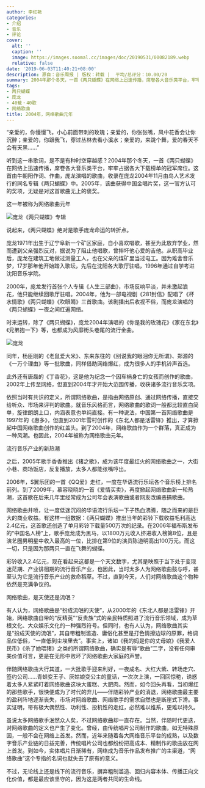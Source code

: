 ```yaml
---
author: 李红艳
categories:
- 介绍
- 音乐
- 评论
cover:
  alt: ''
  caption: ''
  image: https://images.soomal.cc/images/doc/20190531/00082189.webp
  relative: false
date: '2019-06-03T11:40:21+08:00'
description: 源自：音乐周报 | 版权：转载 |  平均/总评分：10.00/20
summary: 2004年那个冬天，一首《两只蝴蝶》在网络上迅速传播，席卷各大音乐类平台，牢牢占据各大下载榜单的冠军席位。这首由牛朝阳作词、作曲，庞龙演唱的歌曲，收录在庞龙2004年11月由鸟人艺术发行的同名专辑《两只蝴蝶》中……
tags:
- 两只蝴蝶
- 庞龙
- 40载・40歌
- 网络歌曲
title: 2004年，网络歌曲元年
---
```


“亲爱的，你慢慢飞，小心前面带刺的玫瑰；亲爱的，你张张嘴，风中花香会让你沉醉；亲爱的，你跟我飞，穿过丛林去看小溪水；亲爱的，来跳个舞，爱的春天不会有天黑……”

听到这一串歌词，是不是有种时空穿越感？2004年那个冬天，一首《两只蝴蝶》在网络上迅速传播，席卷各大音乐类平台，牢牢占据各大下载榜单的冠军席位。这首由牛朝阳作词、作曲，庞龙演唱的歌曲，收录在庞龙2004年11月由鸟人艺术发行的同名专辑《两只蝴蝶》中。2005年，该曲获得中国金唱片奖，这一官方认可的奖项，无疑是对这首歌曲无上的褒奖。

这一年被称为网络歌曲元年

![庞龙《两只蝴蝶》专辑](https://images.soomal.cc/images/doc/20190531/00082190_01.webp)





说起来，《两只蝴蝶》绝对是歌手庞龙命运的转折点。

庞龙1971年出生于辽宁阜新一个矿区家庭，自小喜欢唱歌，甚至为此放弃学业，然而遭到父亲强烈反对，据说为了阻止他唱歌，曾摔坏他心爱的吉他。从职高毕业后，庞龙在建筑工地做过测量工人，也在父亲的煤矿里当过电工。因为难舍音乐梦，17岁那年他开始踏入歌坛，先后在沈阳各大歌厅驻唱，1996年通过自学考进沈阳音乐学院。

2000年，庞龙发行首张个人专辑《人生三部曲》，市场反响平淡，并未激起浪花，他只能继续回歌厅驻唱。2004年，他为一部电视剧《281封信》配唱了《杯水情歌》《两只蝴蝶》《吹眼睛》三首歌曲。该剧播出后收视不俗，而庞龙演唱的《两只蝴蝶》一夜之间红遍网络。

时来运转，除了《两只蝴蝶》，庞龙2004年演唱的《你是我的玫瑰花》《家在东北》《兄弟抱一下》等，也都成为风靡街头巷尾的流行金曲。

![庞龙](https://images.soomal.cc/images/doc/20190531/00082189.webp)





同年，杨臣刚的《老鼠爱大米》、东来东往的《别说我的眼泪你无所谓》、郑源的《一万个理由》等一批歌曲，同样借助网络爆红，成为很多人的手机铃声首选。

此外还有唐磊的《丁香花》，这是他为纪念一个因车祸身亡的女孩而创作的歌曲，2002年上传至网络，但直到2004年才开始大范围传播，收获诸多流行音乐奖项。

依照当时有共识的定义，所谓网络歌曲，是指由网络原创、通过网络传播，直接交给听众、市场来评判的歌曲。就音乐风格而言，网络歌曲的歌词一般都比较直白简单，旋律朗朗上口，内涵表意也单纯直接。有一种说法，中国第一首网络歌曲是1997年的《惠多》，但直到2001年雪村创作的《东北人都是活雷锋》推出，才算掀起中国网络歌曲创作的红盖头。到了2004年，网络歌曲作为一个群落，真正成为一种风潮。也因此，2004年被称为网络歌曲元年。

流行音乐产业的新热潮

之后，2005年歌手香香推出《猪之歌》，成为该年度最红火的网络歌曲之一，大街小巷、商场饭店，反复播放，太多人都能张嘴哼出。

2006年，S翼乐团的一首《QQ爱》走红，一度在华语流行乐坛各个音乐榜上排名前列。到了2009年，慕容晓晓的一首《爱情买卖》，再度掀起网络歌曲新一轮热潮，这首歌在后来几年里经常成为公司年会表演歌曲或者网友改编恶搞歌曲。

网络歌曲井喷，让一度低迷沉闷的华语流行乐坛一下子热血沸腾，随之而来的是巨大的商业收益。有这样一组数据：《两只蝴蝶》推出当年的彩铃下载收益毛利高达2.4亿元，这首歌还创造了单月彩铃下载量500万次的纪录。在2006年福布斯发布的“中国名人榜”上，歌手庞龙成为黑马，以1800万元收入挤进收入榜第8位，且是演艺圈男明星中收入最高的一位，比排在第9位的演员陈道明高出100万元。而这一切，只是因为那两只一直在飞舞的蝴蝶。

彩铃收入2.4亿元，现在看起来这都是一个天文数字，尤其是映照于当下处于变现迷茫期、产业徘徊期的流行音乐产业，也因此，当时太多人为网络歌曲鼓与呼，甚至认为它是流行音乐产业的救命稻草。不过，直到今天，人们对网络歌曲这个物种依然是充满争议的。

网络歌曲，是天使还是流氓？

有人认为，网络歌曲是“扮成流氓的天使”，从2000年的《东北人都是活雷锋》开始，网络歌曲自带的“反精英”“反贵族”式的亲民特质照进了流行音乐领域，成为草根文化、大众娱乐文化的一种强烈符号。但同时，也有人认为，网络歌曲其实是“扮成天使的流氓”，其自带粗制滥造、庸俗化甚至是打色情擦边球的原罪，格调品位低俗，“一直低到尘埃里去”。事实上，诸如《我的妈是你的丈母娘》《我爱人民币》《杀了她喂猪》之类的所谓网络歌曲，确实是有辱“歌曲”二字，没有任何审美价值可言，更是在无形中败坏了网络歌曲大家庭的声誉。

伴随网络歌曲大行其道，一大批歌手迎来利好，一夜成名、大红大紫、转场走穴、签约公司……青蛙变王子、灰姑娘变公主的童话，一次次上演，一回回惊艳，诱惑着太多人紧紧盯着网络歌曲这块大蛋糕、大肥肉。然而，如今回头再看，当初爆红的那些歌手，很快便成为了时代的弃儿――伴随彩铃产业的消退，网络歌曲最主要的盈利阵地逐渐丧失，市场对网络歌曲、网络歌手的需求自然也是断崖式下滑。事实证明，带有极大偶然性、功利性、投机性的走红，必然难以维系，更难以持久。

虽说太多网络歌手泯然众人矣，不过网络歌曲却一直存在。当然，伴随时代更迭，对网络歌曲的定义也产生了变化。曾经，由传统唱片公司制作的歌曲，如无特殊原因，一般不会在网络上首发。然而，近年来随着各大网络音乐平台的成熟，以及数字音乐产业链的日益完善，传统唱片公司也都纷纷把高成本、精制作的歌曲放在网上首发。到如今，实体唱片日渐稀有，网络成为音乐作品发布推广的主渠道，“网络歌曲”这个专指的名词也就失去了原有的意义。

不过，无论线上还是线下的流行音乐，摒弃粗制滥造、回归内容本体、传播正向文化价值，都是最应该坚守的，因为这是两者共同的生命线。